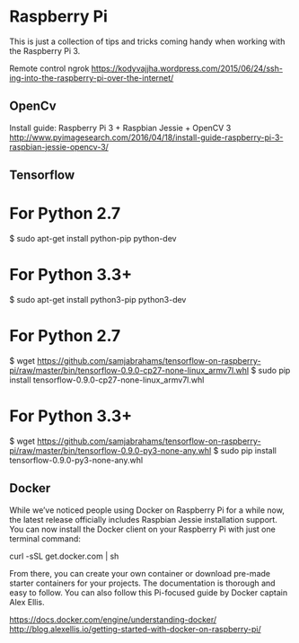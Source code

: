 # Raspberry Pi
This is just a collection of tips and tricks coming handy when working with the Raspberry Pi 3.

Remote control
ngrok
https://kodyvajjha.wordpress.com/2015/06/24/ssh-ing-into-the-raspberry-pi-over-the-internet/

OpenCv
------
Install guide: Raspberry Pi 3 + Raspbian Jessie + OpenCV 3
http://www.pyimagesearch.com/2016/04/18/install-guide-raspberry-pi-3-raspbian-jessie-opencv-3/


Tensorflow
----------
# For Python 2.7
$ sudo apt-get install python-pip python-dev

# For Python 3.3+
$ sudo apt-get install python3-pip python3-dev

# For Python 2.7
$ wget https://github.com/samjabrahams/tensorflow-on-raspberry-pi/raw/master/bin/tensorflow-0.9.0-cp27-none-linux_armv7l.whl
$ sudo pip install tensorflow-0.9.0-cp27-none-linux_armv7l.whl

# For Python 3.3+
$ wget https://github.com/samjabrahams/tensorflow-on-raspberry-pi/raw/master/bin/tensorflow-0.9.0-py3-none-any.whl
$ sudo pip install tensorflow-0.9.0-py3-none-any.whl

Docker
------
While we’ve noticed people using Docker on Raspberry Pi for a while now, the latest release officially includes Raspbian Jessie installation support. You can now install the Docker client on your Raspberry Pi with just one terminal command:

curl -sSL get.docker.com | sh

From there, you can create your own container or download pre-made starter containers for your projects. The documentation is thorough and easy to follow. You can also follow this Pi-focused guide by Docker captain Alex Ellis.

https://docs.docker.com/engine/understanding-docker/
http://blog.alexellis.io/getting-started-with-docker-on-raspberry-pi/
